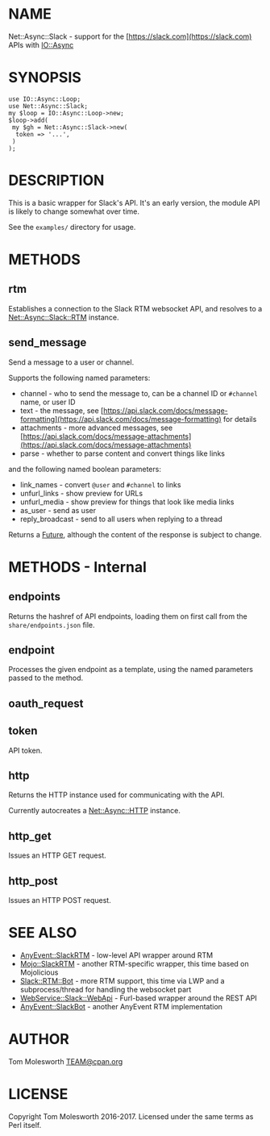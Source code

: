 # NAME

Net::Async::Slack - support for the [https://slack.com](https://slack.com) APIs with [IO::Async](https://metacpan.org/pod/IO::Async)

# SYNOPSIS

    use IO::Async::Loop;
    use Net::Async::Slack;
    my $loop = IO::Async::Loop->new;
    $loop->add(
     my $gh = Net::Async::Slack->new(
      token => '...',
     )
    );

# DESCRIPTION

This is a basic wrapper for Slack's API. It's an early version, the module API is likely
to change somewhat over time.

See the `examples/` directory for usage.

# METHODS

## rtm

Establishes a connection to the Slack RTM websocket API, and
resolves to a [Net::Async::Slack::RTM](https://metacpan.org/pod/Net::Async::Slack::RTM) instance.

## send\_message

Send a message to a user or channel.

Supports the following named parameters:

- channel - who to send the message to, can be a channel ID or `#channel` name, or user ID
- text - the message, see [https://api.slack.com/docs/message-formatting](https://api.slack.com/docs/message-formatting) for details
- attachments - more advanced messages, see [https://api.slack.com/docs/message-attachments](https://api.slack.com/docs/message-attachments)
- parse - whether to parse content and convert things like links

and the following named boolean parameters:

- link\_names - convert `@user` and `#channel` to links
- unfurl\_links - show preview for URLs
- unfurl\_media - show preview for things that look like media links
- as\_user - send as user
- reply\_broadcast - send to all users when replying to a thread

Returns a [Future](https://metacpan.org/pod/Future), although the content of the response is subject to change.

# METHODS - Internal

## endpoints

Returns the hashref of API endpoints, loading them on first call from the `share/endpoints.json` file.

## endpoint

Processes the given endpoint as a template, using the named parameters
passed to the method.

## oauth\_request

## token

API token.

## http

Returns the HTTP instance used for communicating with the API.

Currently autocreates a [Net::Async::HTTP](https://metacpan.org/pod/Net::Async::HTTP) instance.

## http\_get

Issues an HTTP GET request.

## http\_post

Issues an HTTP POST request.

# SEE ALSO

- [AnyEvent::SlackRTM](https://metacpan.org/pod/AnyEvent::SlackRTM) - low-level API wrapper around RTM
- [Mojo::SlackRTM](https://metacpan.org/pod/Mojo::SlackRTM) - another RTM-specific wrapper, this time based on Mojolicious
- [Slack::RTM::Bot](https://metacpan.org/pod/Slack::RTM::Bot) - more RTM support, this time via LWP and a subprocess/thread for handling the websocket part
- [WebService::Slack::WebApi](https://metacpan.org/pod/WebService::Slack::WebApi) - Furl-based wrapper around the REST API
- [AnyEvent::SlackBot](https://metacpan.org/pod/AnyEvent::SlackBot) - another AnyEvent RTM implementation

# AUTHOR

Tom Molesworth <TEAM@cpan.org>

# LICENSE

Copyright Tom Molesworth 2016-2017. Licensed under the same terms as Perl itself.
